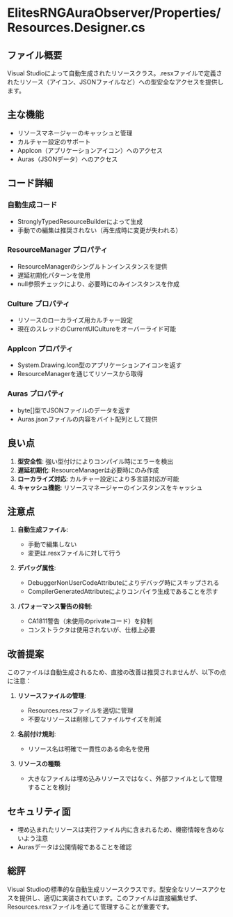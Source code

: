 # ElitesRNGAuraObserver/Properties/Resources.Designer.cs

## ファイル概要
Visual Studioによって自動生成されたリソースクラス。.resxファイルで定義されたリソース（アイコン、JSONファイルなど）への型安全なアクセスを提供します。

## 主な機能
- リソースマネージャーのキャッシュと管理
- カルチャー設定のサポート
- AppIcon（アプリケーションアイコン）へのアクセス
- Auras（JSONデータ）へのアクセス

## コード詳細

### 自動生成コード
- StronglyTypedResourceBuilderによって生成
- 手動での編集は推奨されない（再生成時に変更が失われる）

### ResourceManager プロパティ
- ResourceManagerのシングルトンインスタンスを提供
- 遅延初期化パターンを使用
- null参照チェックにより、必要時にのみインスタンスを作成

### Culture プロパティ
- リソースのローカライズ用カルチャー設定
- 現在のスレッドのCurrentUICultureをオーバーライド可能

### AppIcon プロパティ
- System.Drawing.Icon型のアプリケーションアイコンを返す
- ResourceManagerを通じてリソースから取得

### Auras プロパティ
- byte[]型でJSONファイルのデータを返す
- Auras.jsonファイルの内容をバイト配列として提供

## 良い点
1. **型安全性**: 強い型付けによりコンパイル時にエラーを検出
2. **遅延初期化**: ResourceManagerは必要時にのみ作成
3. **ローカライズ対応**: カルチャー設定により多言語対応が可能
4. **キャッシュ機能**: リソースマネージャーのインスタンスをキャッシュ

## 注意点
1. **自動生成ファイル**: 
   - 手動で編集しない
   - 変更は.resxファイルに対して行う
   
2. **デバッグ属性**:
   - DebuggerNonUserCodeAttributeによりデバッグ時にスキップされる
   - CompilerGeneratedAttributeによりコンパイラ生成であることを示す

3. **パフォーマンス警告の抑制**:
   - CA1811警告（未使用のprivateコード）を抑制
   - コンストラクタは使用されないが、仕様上必要

## 改善提案
このファイルは自動生成されるため、直接の改善は推奨されませんが、以下の点に注意：

1. **リソースファイルの管理**:
   - Resources.resxファイルを適切に管理
   - 不要なリソースは削除してファイルサイズを削減

2. **名前付け規則**:
   - リソース名は明確で一貫性のある命名を使用

3. **リソースの種類**:
   - 大きなファイルは埋め込みリソースではなく、外部ファイルとして管理することを検討

## セキュリティ面
- 埋め込まれたリソースは実行ファイル内に含まれるため、機密情報を含めないよう注意
- Aurasデータは公開情報であることを確認

## 総評
Visual Studioの標準的な自動生成リソースクラスです。型安全なリソースアクセスを提供し、適切に実装されています。このファイルは直接編集せず、Resources.resxファイルを通じて管理することが重要です。